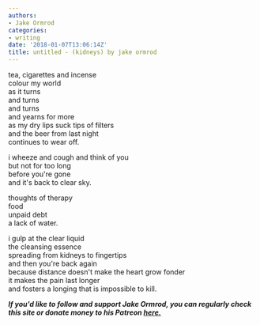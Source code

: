 ```yaml
---
authors:
- Jake Ormrod
categories:
- writing
date: '2018-01-07T13:06:14Z'
title: untitled - (kidneys) by jake ormrod
---
```

tea, cigarettes and incense  
colour my world  
as it turns  
and turns  
and turns  
and yearns for more  
as my dry lips suck tips of filters  
and the beer from last night  
continues to wear off.  

i wheeze and cough and think of you  
but not for too long  
before you're gone  
and it's back to clear sky.  

thoughts of therapy  
food  
unpaid debt  
a lack of water.  

i gulp at the clear liquid  
the cleansing essence  
spreading from kidneys to fingertips  
and then you're back again  
because distance doesn't make the heart grow fonder  
it makes the pain last longer  
and fosters a longing that is impossible to kill.  


_**If you'd like to follow and support Jake Ormrod, you can regularly check this site or donate money to his Patreon [here.](https://www.patreon.com/JakeOrmrod "")**_